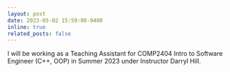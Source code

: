 ```yaml
---
layout: post
date: 2023-05-02 15:59:00-0400
inline: true
related_posts: false
---
```


I will be working as a Teaching Assistant for COMP2404 Intro to Software Engineer (C++, OOP) in Summer 2023 under Instructor Darryl Hill.